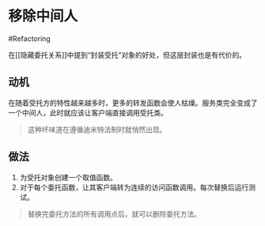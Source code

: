 # 移除中间人
#Refactoring 

在[[隐藏委托关系]]中提到“封装受托”对象的好处，但这层封装也是有代价的。

## 动机

在随着受托方的特性越来越多时，更多的转发函数会使人枯燥。服务类完全变成了一个中间人，此时就应该让客户端直接调用受托类。

> 这种坏味道在遵循迪米特法制时就悄然出现。

## 做法

1. 为受托对象创建一个取值函数。
2. 对于每个委托函数，让其客户端转为连续的访问函数调用。每次替换后运行测试。

> 替换完委托方法的所有调用点后，就可以删除委托方法。

